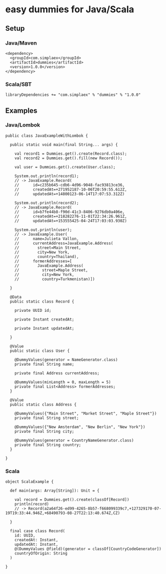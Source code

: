# easy dummies for Java/Scala

## Setup

### Java/Maven

    <dependency>
      <groupId>com.simplaex</groupId>
      <artifactId>dummies</artifactId>
      <version>1.0.0</version>
    </dependency>

### Scala/SBT

    libraryDependencies += "com.simplaex" % "dummies" % "1.0.0"

## Examples

### Java/Lombok

    public class JavaExampleWithLombok {
    
      public static void main(final String... args) {
    
        val record1 = Dummies.get().create(Record.class);
        val record2 = Dummies.get().fill(new Record());
    
        val user = Dummies.get().create(User.class);
    
        System.out.println(record1);
        // -> JavaExample.Record(
        //      id=c235b645-cdb6-4d96-9048-fac93813ce36,
        //      createdAt=+271952187-10-06T20:59:55.612Z,
        //      updatedAt=+14800123-06-14T17:07:53.312Z)

        System.out.println(record2);
        // -> JavaExample.Record(
        //      id=b7fe44b8-f90d-41c3-8406-9276db0a406e,
        //      createdAt=+218282276-11-01T22:34:26.961Z,
        //      updatedAt=+153555425-04-24T17:03:03.930Z)

        System.out.println(user);
        // -> JavaExample.User(
        //      name=Julieta Vallon,
        //      currentAddress=JavaExample.Address(
        //        street=Main Street,
        //        city=New York,
        //        country=Thailand),
        //      formerAddresses=[
        //        JavaExample.Address(
        //          street=Maple Street,
        //          city=New York,
        //          country=Turkmenistan)])
    
      }
    
      @Data
      public static class Record {
    
        private UUID id;
    
        private Instant createdAt;
    
        private Instant updatedAt;
    
      }
    
      @Value
      public static class User {
    
        @DummyValues(generator = NameGenerator.class)
        private final String name;
    
        private final Address currentAddress;
    
        @DummyValues(minLength = 0, maxLength = 5)
        private final List<Address> formerAddresses;
      }
    
      @Value
      public static class Address {
    
        @DummyValues({"Main Street", "Market Street", "Maple Street"})
        private final String street;
    
        @DummyValues({"New Amsterdam", "New Berlin", "New York"})
        private final String city;
    
        @DummyValues(generator = CountryNameGenerator.class)
        private final String country;
      }
    
    }

### Scala

    object ScalaExample {
    
      def main(args: Array[String]): Unit = {
      
        val record = Dummies.get().create(classOf[Record])
        println(record)
        // -> Record(a2a64f26-ed99-4265-8b57-f668099339c7,+127329170-07-19T19:33:44.946Z,+68490793-08-27T22:13:40.674Z,CZ)

      }
    
      final case class Record(
        id: UUID,
        createdAt: Instant,
        updatedAt: Instant,
        @(DummyValues @field)(generator = classOf[CountryCodeGenerator])
        countryOfOrigin: String
      )

    }